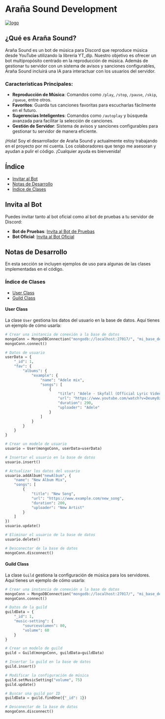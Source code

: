 
# Araña Sound Development

[![logo](https://i.postimg.cc/76XFG7cH/logo.png)](https://postimg.cc/zbbt4L86)

## ¿Qué es Araña Sound?

Araña Sound es un bot de música para Discord que reproduce música desde YouTube utilizando la librería YT_dlp. Nuestro objetivo es ofrecer un bot multipropósito centrado en la reproducción de música. Además de gestionar tu servidor con un sistema de avisos y sanciones configurables, Araña Sound incluirá una IA para interactuar con los usuarios del servidor.

### Características Principales:
- **Reproducción de Música**: Comandos como `/play`, `/stop`, `/pause`, `/skip`, `/queue`, entre otros.
- **Favoritos**: Guarda tus canciones favoritas para escucharlas fácilmente en el futuro.
- **Sugerencias Inteligentes**: Comandos como `/autoplay` y búsqueda avanzada para facilitar la selección de canciones.
- **Gestión de Servidor**: Sistema de avisos y sanciones configurables para gestionar tu servidor de manera eficiente.

¡Hola! Soy el desarrollador de Araña Sound y actualmente estoy trabajando en el proyecto por mi cuenta. Los colaboradores que tengo me asesoran y ayudan a pulir el código. ¡Cualquier ayuda es bienvenida!

## Índice

- [Invitar al Bot](#invita-al-bot)
- [Notas de Desarrollo](#notas-de-desarrollo)
- [Índice de Clases](#índice-de-clases)

## Invita al Bot

Puedes invitar tanto al bot oficial como al bot de pruebas a tu servidor de Discord:

- **Bot de Pruebas**: [Invita al Bot de Pruebas](https://discord.com/oauth2/authorize?client_id=1256395249417457775&permissions=3018878550&integration_type=0&scope=bot+applications.commands)
- **Bot Oficial**: [Invita al Bot Oficial](https://discord.com/oauth2/authorize?client_id=1177344170638180503&permissions=3018878550&integration_type=0&scope=bot+applications.commands)

## Notas de Desarrollo

En esta sección se incluyen ejemplos de uso para algunas de las clases implementadas en el código.

### Índice de Clases

- [User Class](#user-class)
- [Guild Class](#guild-class)

#### User Class

La clase `User` gestiona los datos del usuario en la base de datos. Aquí tienes un ejemplo de cómo usarla:

```python
# Crear una instancia de conexión a la base de datos
mongoConn = MongoDBConnection("mongodb://localhost:27017/", "mi_base_de_datos")
mongoConn.connect()

# Datos de usuario
userData = {
    "_id": 1,
    "fav": {
        "albums": {
            "example": {
                "name": "Adele mix",
                "songs": [
                    {
                        "title": "Adele - Skyfall (Official Lyric Video)",
                        "url": "https://www.youtube.com/watch?v=DeumyOzKqgI",
                        "duration": 290,
                        "uploader": "Adele"
                    }
                ]
            }
        }
    }
}

# Crear un modelo de usuario
usuario = User(mongoConn, userData=userData)

# Insertar el usuario en la base de datos
usuario.insert()

# Actualizar los datos del usuario
usuario.addAlbum("newAlbum", {
    "name": "New Album Mix",
    "songs": [
        {
            "title": "New Song",
            "url": "https://www.example.com/new_song",
            "duration": 200,
            "uploader": "New Artist"
        }
    ]
})
usuario.update()

# Eliminar el usuario de la base de datos
usuario.delete()

# Desconectar de la base de datos
mongoConn.disconnect()
```

#### Guild Class

La clase `Guild` gestiona la configuración de música para los servidores. Aquí tienes un ejemplo de cómo usarla:

```python
# Crear una instancia de conexión a la base de datos
mongoConn = MongoDBConnection("mongodb://localhost:27017/", "mi_base_de_datos")
mongoConn.connect()

# Datos de la guild
guildData = {
    "_id": 1,
    "music-setting": {
        "sourcevolumen": 80,
        "volume": 60
    }
}

# Crear un modelo de guild
guild = Guild(mongoConn, guildData=guildData)

# Insertar la guild en la base de datos
guild.insert()

# Modificar la configuración de música
guild.setMusicSetting("volume", 75)
guild.update()

# Buscar una guild por ID
guildData = guild.findOne({"_id": 1})

# Desconectar de la base de datos
mongoConn.disconnect()
```
